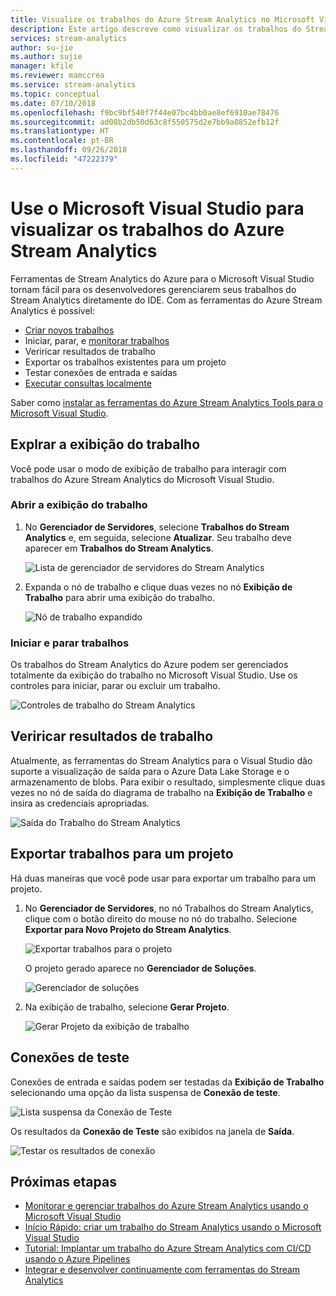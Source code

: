 ```yaml
---
title: Visualize os trabalhos do Azure Stream Analytics no Microsoft Visual Studio
description: Este artigo descreve como visualizar os trabalhos do Stream Analytics no Microsoft Visual Studio.
services: stream-analytics
author: su-jie
ms.author: sujie
manager: kfile
ms.reviewer: mamccrea
ms.service: stream-analytics
ms.topic: conceptual
ms.date: 07/10/2018
ms.openlocfilehash: f9bc9bf540f7f44e07bc4bb0ae8ef6910ae78476
ms.sourcegitcommit: ad08b2db50d63c8f550575d2e7bb9a0852efb12f
ms.translationtype: HT
ms.contentlocale: pt-BR
ms.lasthandoff: 09/26/2018
ms.locfileid: "47222379"
---
```

# <a name="use-visual-studio-to-view-azure-stream-analytics-jobs"></a>Use o Microsoft Visual Studio para visualizar os trabalhos do Azure Stream Analytics

Ferramentas de Stream Analytics do Azure para o Microsoft Visual Studio tornam fácil para os desenvolvedores gerenciarem seus trabalhos do Stream Analytics diretamente do IDE. Com as ferramentas do Azure Stream Analytics é possível:
- [Criar novos trabalhos](stream-analytics-quick-create-vs.md)
- Iniciar, parar, e [monitorar trabalhos](stream-analytics-monitor-jobs-use-vs.md)
- Veriricar resultados de trabalho
- Exportar os trabalhos existentes para um projeto
- Testar conexões de entrada e saídas
- [Executar consultas localmente](stream-analytics-vs-tools-local-run.md)

Saber como [instalar as ferramentas do Azure Stream Analytics Tools para o Microsoft Visual Studio](stream-analytics-tools-for-visual-studio-install.md).

## <a name="explore-the-job-view"></a>Explrar a exibição do trabalho

Você pode usar o modo de exibição de trabalho para interagir com trabalhos do Azure Stream Analytics do Microsoft Visual Studio.

### <a name="open-the-job-view"></a>Abrir a exibição do trabalho

1. No **Gerenciador de Servidores**, selecione **Trabalhos do Stream Analytics** e, em seguida, selecione **Atualizar**. Seu trabalho deve aparecer em **Trabalhos do Stream Analytics**.

    ![Lista de gerenciador de servidores do Stream Analytics](./media/stream-analytics-vs-tools/stream-analytics-tools-for-vs-list-jobs-01.png)



2. Expanda o nó de trabalho e clique duas vezes no nó **Exibição de Trabalho** para abrir uma exibição do trabalho.
    
   ![Nó de trabalho expandido](./media/stream-analytics-vs-tools/stream-analytics-tools-for-vs-job-view-01.png)

### <a name="start-and-stop-jobs"></a>Iniciar e parar trabalhos

Os trabalhos do Stream Analytics do Azure podem ser gerenciados totalmente da exibição do trabalho no Microsoft Visual Studio. Use os controles para iniciar, parar ou excluir um trabalho.
    
   ![Controles de trabalho do Stream Analytics](./media/stream-analytics-vs-tools/azure-stream-analytics-job-view-controls.png)


## <a name="check-job-results"></a>Veriricar resultados de trabalho

Atualmente, as ferramentas do Stream Analytics para o Visual Studio dão suporte a visualização de saída para o Azure Data Lake Storage e o armazenamento de blobs. Para exibir o resultado, simplesmente clique duas vezes no nó de saída do diagrama de trabalho na **Exibição de Trabalho** e insira as credenciais apropriadas.

   ![Saída do Trabalho do Stream Analytics](./media/stream-analytics-vs-tools/stream-analytics-blob-preview.png)


## <a name="export-jobs-to-a-project"></a>Exportar trabalhos para um projeto

Há duas maneiras que você pode usar para exportar um trabalho para um projeto.

1. No **Gerenciador de Servidores**, no nó Trabalhos do Stream Analytics, clique com o botão direito do mouse no nó do trabalho. Selecione **Exportar para Novo Projeto do Stream Analytics**.
    
   ![Exportar trabalhos para o projeto](./media/stream-analytics-vs-tools/stream-analytics-tools-for-vs-export-job-01.png)
    
    O projeto gerado aparece no **Gerenciador de Soluções**.
    
   ![Gerenciador de soluções](./media/stream-analytics-vs-tools/stream-analytics-tools-for-vs-export-job-02.png)

2. Na exibição de trabalho, selecione **Gerar Projeto**.
    
   ![Gerar Projeto da exibição de trabalho](./media/stream-analytics-vs-tools/stream-analytics-tools-for-vs-export-job-03.png)

## <a name="test-connections"></a>Conexões de teste

Conexões de entrada e saídas podem ser testadas da **Exibição de Trabalho** selecionando uma opção da lista suspensa de **Conexão de teste**.

   ![Lista suspensa da Conexão de Teste](./media/stream-analytics-vs-tools/stream-analytics-test-connection-dropdown.png)

Os resultados da **Conexão de Teste** são exibidos na janela de **Saída**.

   ![Testar os resultados de conexão](./media/stream-analytics-vs-tools/stream-analytics-test-connection-results.png)

## <a name="next-steps"></a>Próximas etapas

* [Monitorar e gerenciar trabalhos do Azure Stream Analytics usando o Microsoft Visual Studio](stream-analytics-monitor-jobs-use-vs.md)
* [Início Rápido: criar um trabalho do Stream Analytics usando o Microsoft Visual Studio](stream-analytics-quick-create-vs.md)
* [Tutorial: Implantar um trabalho do Azure Stream Analytics com CI/CD usando o Azure Pipelines](stream-analytics-tools-visual-studio-cicd-vsts.md)
* [Integrar e desenvolver continuamente com ferramentas do Stream Analytics](stream-analytics-tools-for-visual-studio-cicd.md)
